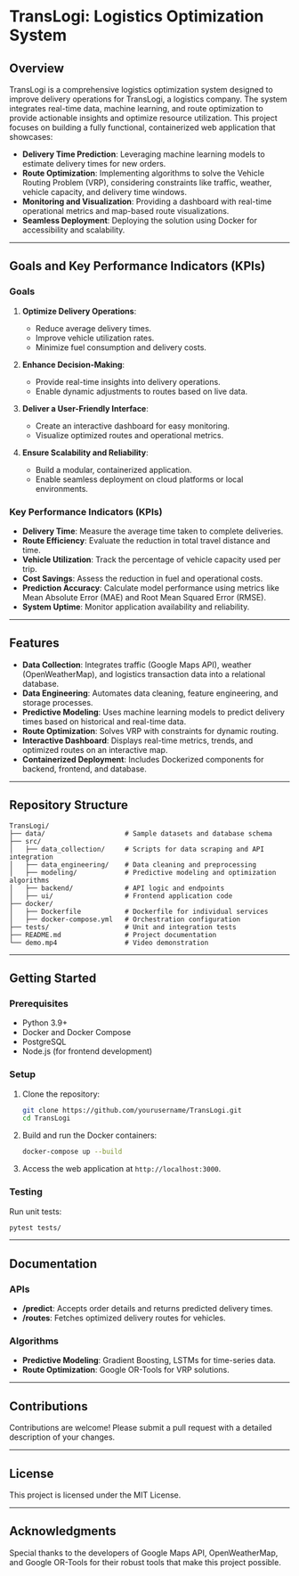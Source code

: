 # TransLogi: Logistics Optimization System

## Overview
TransLogi is a comprehensive logistics optimization system designed to improve delivery operations for TransLogi, a logistics company. The system integrates real-time data, machine learning, and route optimization to provide actionable insights and optimize resource utilization. This project focuses on building a fully functional, containerized web application that showcases:

- **Delivery Time Prediction**: Leveraging machine learning models to estimate delivery times for new orders.
- **Route Optimization**: Implementing algorithms to solve the Vehicle Routing Problem (VRP), considering constraints like traffic, weather, vehicle capacity, and delivery time windows.
- **Monitoring and Visualization**: Providing a dashboard with real-time operational metrics and map-based route visualizations.
- **Seamless Deployment**: Deploying the solution using Docker for accessibility and scalability.

---

## Goals and Key Performance Indicators (KPIs)

### Goals
1. **Optimize Delivery Operations**:
   - Reduce average delivery times.
   - Improve vehicle utilization rates.
   - Minimize fuel consumption and delivery costs.

2. **Enhance Decision-Making**:
   - Provide real-time insights into delivery operations.
   - Enable dynamic adjustments to routes based on live data.

3. **Deliver a User-Friendly Interface**:
   - Create an interactive dashboard for easy monitoring.
   - Visualize optimized routes and operational metrics.

4. **Ensure Scalability and Reliability**:
   - Build a modular, containerized application.
   - Enable seamless deployment on cloud platforms or local environments.

### Key Performance Indicators (KPIs)
- **Delivery Time**: Measure the average time taken to complete deliveries.
- **Route Efficiency**: Evaluate the reduction in total travel distance and time.
- **Vehicle Utilization**: Track the percentage of vehicle capacity used per trip.
- **Cost Savings**: Assess the reduction in fuel and operational costs.
- **Prediction Accuracy**: Calculate model performance using metrics like Mean Absolute Error (MAE) and Root Mean Squared Error (RMSE).
- **System Uptime**: Monitor application availability and reliability.

---

## Features
- **Data Collection**: Integrates traffic (Google Maps API), weather (OpenWeatherMap), and logistics transaction data into a relational database.
- **Data Engineering**: Automates data cleaning, feature engineering, and storage processes.
- **Predictive Modeling**: Uses machine learning models to predict delivery times based on historical and real-time data.
- **Route Optimization**: Solves VRP with constraints for dynamic routing.
- **Interactive Dashboard**: Displays real-time metrics, trends, and optimized routes on an interactive map.
- **Containerized Deployment**: Includes Dockerized components for backend, frontend, and database.

---

## Repository Structure
```
TransLogi/
├── data/                    # Sample datasets and database schema
├── src/
│   ├── data_collection/     # Scripts for data scraping and API integration
│   ├── data_engineering/    # Data cleaning and preprocessing
│   ├── modeling/            # Predictive modeling and optimization algorithms
│   ├── backend/             # API logic and endpoints
│   ├── ui/                  # Frontend application code
├── docker/
│   ├── Dockerfile           # Dockerfile for individual services
│   ├── docker-compose.yml   # Orchestration configuration
├── tests/                   # Unit and integration tests
├── README.md                # Project documentation
└── demo.mp4                 # Video demonstration
```

---

## Getting Started
### Prerequisites
- Python 3.9+
- Docker and Docker Compose
- PostgreSQL
- Node.js (for frontend development)

### Setup
1. Clone the repository:
   ```bash
   git clone https://github.com/yourusername/TransLogi.git
   cd TransLogi
   ```
2. Build and run the Docker containers:
   ```bash
   docker-compose up --build
   ```
3. Access the web application at `http://localhost:3000`.

### Testing
Run unit tests:
```bash
pytest tests/
```

---

## Documentation
### APIs
- **/predict**: Accepts order details and returns predicted delivery times.
- **/routes**: Fetches optimized delivery routes for vehicles.

### Algorithms
- **Predictive Modeling**: Gradient Boosting, LSTMs for time-series data.
- **Route Optimization**: Google OR-Tools for VRP solutions.

---

## Contributions
Contributions are welcome! Please submit a pull request with a detailed description of your changes.

---

## License
This project is licensed under the MIT License.

---

## Acknowledgments
Special thanks to the developers of Google Maps API, OpenWeatherMap, and Google OR-Tools for their robust tools that make this project possible.


